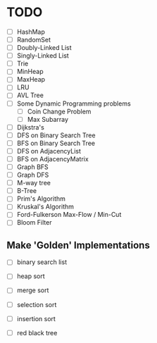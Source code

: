 # TODO

- [ ] HashMap
- [ ] RandomSet
- [ ] Doubly-Linked List
- [ ] Singly-Linked List
- [ ] Trie
- [ ] MinHeap
- [ ] MaxHeap
- [ ] LRU
- [ ] AVL Tree
- [ ] Some Dynamic Programming problems
    - [ ] Coin Change Problem
    - [ ] Max Subarray
- [ ] Dijkstra's
- [ ] DFS on Binary Search Tree
- [ ] BFS on Binary Search Tree
- [ ] DFS on AdjacencyList
- [ ] BFS on AdjacencyMatrix
- [ ] Graph BFS
- [ ] Graph DFS
- [ ] M-way tree
- [ ] B-Tree
- [ ] Prim's Algorithm
- [ ] Kruskal's Algorithm
- [ ] Ford-Fulkerson Max-Flow / Min-Cut
- [ ] Bloom Filter

## Make 'Golden' Implementations

- [ ] binary search list
- [ ] heap sort
- [ ] merge sort
- [ ] selection sort
- [ ] insertion sort
- [ ] red black tree


